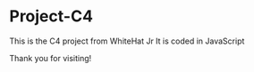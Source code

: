 # Project-C4

This is the C4 project from WhiteHat Jr 
It is coded in JavaScript

Thank you for visiting!
